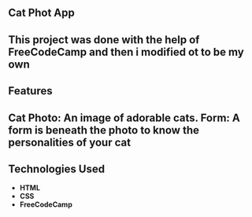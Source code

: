 ## Cat Phot App

This project was done with the help of FreeCodeCamp and then i modified ot to be my own
----------

## Features 

**Cat Photo**: An image of adorable cats.
**Form**: A form is beneath the photo to know the personalities of your cat
--------
## Technologies Used 
- **HTML**
- **CSS**
- **FreeCodeCamp**
